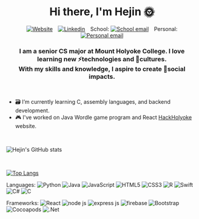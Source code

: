 # <div align="center"> Hi there, I'm Hejin 🌞 </div>
<div align="center">
  <a href="https://hejin-jeong.web.app/"><img src="https://img.shields.io/badge/website-000000?style=for-the-badge&logo=About.me&logoColor=white&link=https://hejin-jeong.web.app/" alt="Website"></a>&emsp;<a href="https://www.linkedin.com/in/hejin-jeong"><img src="https://img.shields.io/badge/LinkedIn-0077B5?style=for-the-badge&logo=linkedin&logoColor=whitee&link=https://www.linkedin.com/in/hejin-jeong" alt="Linkedin"></a>&emsp;School: <a href="mailto:jeong22h@mtholyoke.edu?"><img src="https://img.shields.io/badge/Gmail-D14836?style=for-the-badge&logo=gmail&logoColor=white&link=mailto:jeong22h@mtholyoke.edu" alt="School email"></a>&emsp;Personal: <a href="mailto:pearlofthesea25@gmail.com?"><img src="https://img.shields.io/badge/Gmail-D14836?style=for-the-badge&logo=gmail&logoColor=orange&link=mailto:pearlofthesea25@gmail.com" alt="Personal email"></a>

</div>

### <div align="center"> I am a senior CS major at Mount Holyoke College. I love learning new ⚡technologies and 🌻cultures. <br /> With my skills and knowledge, I aspire to create 💫social impacts. </div>

<br /> 

<!--
- 📱 I’m currently working on converting class components into functional components of React Native app and [HackHolyoke](https://hackholyoke.com/) website.
-->
- 🗃️ I’m currently learning C, assembly languages, and backend development.
- 🎮 I've worked on Java Wordle game program and React [HackHolyoke](https://hackholyoke.org/) website.

<br />

![Hejin's GitHub stats](https://github-readme-stats.vercel.app/api?username=hejin-jeong&show_icons=true&theme=tokyonight)

<br />

[![Top Langs](https://github-readme-stats.vercel.app/api/top-langs/?username=hejin-jeong)](https://github.com/hejin-jeong)




Languages: 
![Python](	https://img.shields.io/badge/Python-FFD43B?style=for-the-badge&logo=python&logoColor=blue)
![Java](https://img.shields.io/badge/Java-ED8B00?style=for-the-badge&logo=java&logoColor=white)
![JavaScript](	https://img.shields.io/badge/JavaScript-323330?style=for-the-badge&logo=javascript&logoColor=F7DF1E)
![HTML5](https://img.shields.io/badge/HTML5-E34F26?style=for-the-badge&logo=html5&logoColor=white)
![CSS3](https://img.shields.io/badge/CSS3-1572B6?style=for-the-badge&logo=css3&logoColor=white)
![R](https://img.shields.io/badge/R-276DC3?style=for-the-badge&logo=r&logoColor=white)
![Swift](https://img.shields.io/badge/Swift-FA7343?style=for-the-badge&logo=swift&logoColor=white)
![C#](https://img.shields.io/badge/c%23-%23239120.svg?style=for-the-badge&logo=c-sharp&logoColor=white)
![C](https://img.shields.io/badge/c-%2300599C.svg?style=for-the-badge&logo=c&logoColor=white)

Frameworks: 
![React](https://img.shields.io/badge/React-20232A?style=for-the-badge&logo=react&logoColor=61DAFB)
![node js](https://img.shields.io/badge/Node.js-339933?style=for-the-badge&logo=nodedotjs&logoColor=white)
![express js](https://img.shields.io/badge/Express.js-000000?style=for-the-badge&logo=express&logoColor=white)
![firebase](https://img.shields.io/badge/firebase-ffca28?style=for-the-badge&logo=firebase&logoColor=black)
![Bootstrap](https://img.shields.io/badge/Bootstrap-563D7C?style=for-the-badge&logo=bootstrap&logoColor=white)
![Cocoapods](https://img.shields.io/badge/cocoapods-FA2A02?style=for-the-badge&logo=cocoapods&logoColor=white)
![.Net](https://img.shields.io/badge/.NET-5C2D91?style=for-the-badge&logo=.net&logoColor=white)





<!--
**hejin-jeong/hejin-jeong** is a ✨ _special_ ✨ repository because its `README.md` (this file) appears on your GitHub profile.

Here are some ideas to get you started:

- 🔭 I’m currently working on ...
- 🌱 I’m currently learning ...
- 👯 I’m looking to collaborate on ...
- 🤔 I’m looking for help with ...
- 💬 Ask me about ...
- 📫 How to reach me: ...
- 😄 Pronouns: ...
- ⚡ Fun fact: ...

email: "https://img.shields.io/badge/Gmail-d14836?style=flat-round&logo=Gmail&logoColor=white&link=mailto:jeong22h@mtholyoke.edu"
linkedin: "https://img.shields.io/badge/-LinkedIn-blue?style=flat-round&logo=Linkedin&logoColor=white&link=https://www.linkedin.com/in/hejin-jeong" 
-->

